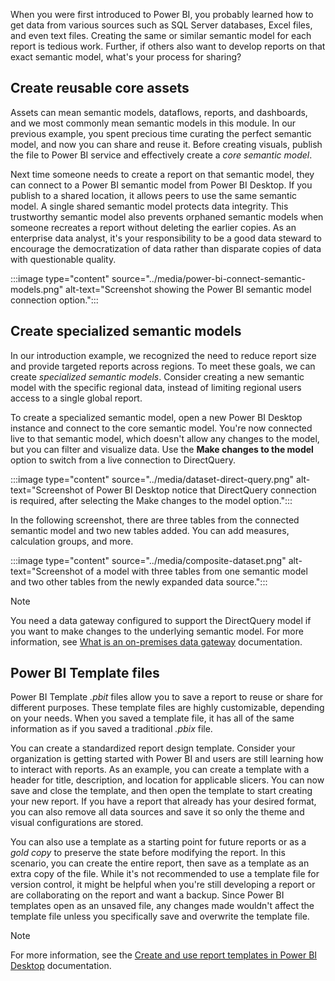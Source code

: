 When you were first introduced to Power BI, you probably learned how to get data from various sources such as SQL Server databases, Excel files, and even text files. Creating the same or similar semantic model for each report is tedious work. Further, if others also want to develop reports on that exact semantic model, what's your process for sharing?

## Create reusable core assets

Assets can mean semantic models, dataflows, reports, and dashboards, and we most commonly mean semantic models in this module. In our previous example, you spent precious time curating the perfect semantic model, and now you can share and reuse it. Before creating visuals, publish the file to Power BI service and effectively create a *core semantic model*.

Next time someone needs to create a report on that semantic model, they can connect to a Power BI semantic model from Power BI Desktop. If you publish to a shared location, it allows peers to use the same semantic model. A single shared semantic model protects data integrity. This trustworthy semantic model also prevents orphaned semantic models when someone recreates a report without deleting the earlier copies. As an enterprise data analyst, it's your responsibility to be a good data steward to encourage the democratization of data rather than disparate copies of data with questionable quality.

:::image type="content" source="../media/power-bi-connect-semantic-models.png" alt-text="Screenshot showing the Power BI semantic model connection option.":::

## Create specialized semantic models

In our introduction example, we recognized the need to reduce report size and provide targeted reports across regions. To meet these goals, we can create *specialized semantic models*. Consider creating a new semantic model with the specific regional data, instead of limiting regional users access to a single global report.

To create a specialized semantic model, open a new Power BI Desktop instance and connect to the core semantic model. You're now connected live to that semantic model, which doesn't allow any changes to the model, but you can filter and visualize data. Use the **Make changes to the model** option to switch from a live connection to DirectQuery.

:::image type="content" source="../media/dataset-direct-query.png" alt-text="Screenshot of Power BI Desktop notice that DirectQuery connection is required, after selecting the Make changes to the model option.":::

In the following screenshot, there are three tables from the connected semantic model and two new tables added. You can add measures, calculation groups, and more.

:::image type="content" source="../media/composite-dataset.png" alt-text="Screenshot of a model with three tables from one semantic model and two other tables from the newly expanded data source.":::

> [!NOTE]
> You need a data gateway configured to support the DirectQuery model if you want to make changes to the underlying semantic model. For more information, see [What is an on-premises data gateway](/data-integration/gateway/service-gateway-onprem) documentation.

## Power BI Template files

Power BI Template *.pbit* files allow you to save a report to reuse or share for different purposes. These template files are highly customizable, depending on your needs. When you saved a template file, it has all of the same information as if you saved a traditional *.pbix* file.

You can create a standardized report design template. Consider your organization is getting started with Power BI and users are still learning how to interact with reports. As an example, you can create a template with a header for title, description, and location for applicable slicers. You can now save and close the template, and then open the template to start creating your new report. If you have a report that already has your desired format, you can also remove all data sources and save it so only the theme and visual configurations are stored.

You can also use a template as a starting point for future reports or as a *gold copy* to preserve the state before modifying the report. In this scenario, you can create the entire report, then save as a template as an extra copy of the file. While it's not recommended to use a template file for version control, it might be helpful when you're still developing a report or are collaborating on the report and want a backup. Since Power BI templates open as an unsaved file, any changes made wouldn't affect the template file unless you specifically save and overwrite the template file.

> [!NOTE]
> For more information, see the [Create and use report templates in Power BI Desktop](/power-bi/create-reports/desktop-templates) documentation.
